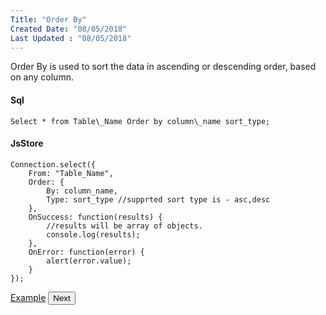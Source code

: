 ```yaml
---
Title: "Order By"
Created Date: "08/05/2018"
Last Updated : "08/05/2018"
---
```


Order By is used to sort the data in ascending or descending order, based on any column.

#### Sql

```
Select * from Table\_Name Order by column\_name sort_type;
```

#### JsStore

```
Connection.select({
    From: "Table_Name",
    Order: {
        By: column_name,
        Type: sort_type //supprted sort type is - asc,desc
    },
    OnSuccess: function(results) {
        //results will be array of objects.
        console.log(results);
    },
    OnError: function(error) {
        alert(error.value);
    }
});
```

<p class="margin-top-40px text-center">
    <a class="btn info" target="_blank" href="/example/order_by">Example</a>
    <button class="btn info btnNext">Next</button>
</p>